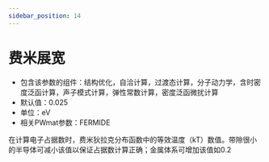 ```yaml
---
sidebar_position: 14
---
```


# 费米展宽

- 包含该参数的组件：结构优化，自洽计算，过渡态计算，分子动力学，含时密度泛函计算，声子模式计算，弹性常数计算，密度泛函微扰计算
- 默认值：0.025
- 单位：eV
- 相关PWmat参数：FERMIDE

在计算电子占据数时，费米狄拉克分布函数中的等效温度（kT）数值。带隙很小的半导体可减小该值以保证占据数计算正确；金属体系可增加该值如0.2
